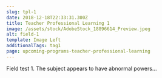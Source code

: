 ```yaml
---
slug: tpl-1
date: 2018-12-18T22:33:31.300Z
title: Teacher Professional Learning 1
image: /assets/stock/AdobeStock_18896614_Preview.jpeg
alt: field-1
template: Image Left
additionalTags: tag1
page: upcoming-programs-teacher-professional-learning
---
```


Field test 1.  The subject appears to have abnormal powers...
